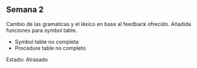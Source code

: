 ## Semana 2

Cambio de las gramaticas y el léxico en base al feedback ofrecido.
Añadida funciones para symbol table.

- Symbol table no completa
- Procedure table no completo

Estado: Atrasado